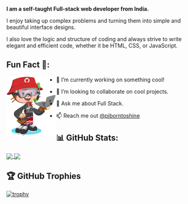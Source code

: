 **I am a self-taught Full-stack web developer from India.**

I enjoy taking up complex problems and turning them into simple and beautiful interface designs.  


I also love the logic and structure of coding and always strive to write elegant and efficient code, whether it be HTML, CSS, or JavaScript.



## Fun Fact 🎈:
<div>
  <img src="https://github.com/Pjborntoshine/projects-main/blob/7d2ccdf49c1b27e21c101e7d73b695df766fd7b9/Glowing%20Login%20Form/pj12.png" alt="pj" width="130px" align="left">




  
  - 🔭 I’m currently working on something cool!
   
  - 👯 I’m looking to collaborate on cool projects.
   
  - 💬 Ask me about Full Stack.
   
  - 📫 Reach me out [@pjborntoshine](https://www.linkedin.com/in/prajwal-jawanjal-08896823a/)
</div>



 
## 📊 GitHub Stats:
<a href="https://github.com/anuraghazra/github-readme-stats">
  <img height=200 align="center" src="https://github-readme-stats.vercel.app/api?username=pjborntoshine" />
</a>
<a href="https://github.com/anuraghazra/convoychat">
  <img height=200 align="center" src="https://github-readme-stats.vercel.app/api/top-langs?username=anuraghazra&layout=compact&langs_count=8&card_width=320" />
</a>


## 🏆 GitHub Trophies

[![trophy](https://github-profile-trophy.vercel.app/?username=pjborntoshine&theme=onedark)](https://github.com/ryo-ma/github-profile-trophy)
